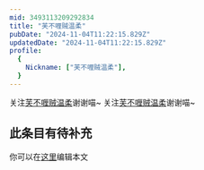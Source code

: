 ```yaml
---
mid: 3493113209292834
title: "芙不喱贼温柔"
pubDate: "2024-11-04T11:22:15.829Z"
updatedDate: "2024-11-04T11:22:15.829Z"
profile:
  {
    Nickname: ["芙不喱贼温柔"],
  }
---
```


关注[芙不喱贼温柔](https://space.bilibili.com/3493113209292834)谢谢喵~ 关注[芙不喱贼温柔](https://space.bilibili.com/3493113209292834)谢谢喵~

## 此条目有待补充
你可以在[这里](https://github.com/Yuhanawa/VTuber.ICU-Content/edit/master/v/芙不喱贼温柔/index.md)编辑本文

